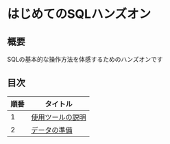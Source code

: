 # はじめてのSQLハンズオン
## 概要
SQLの基本的な操作方法を体感するためのハンズオンです

## 目次
|順番|タイトル|
| --- | --- |
| 1 | [使用ツールの説明](001-about-tool.md) |
| 2 | [データの準備](002-data-preparation.md) |
